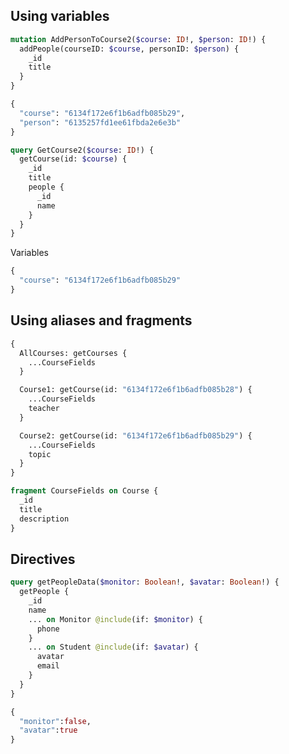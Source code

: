 ## Using variables

```graphql
mutation AddPersonToCourse2($course: ID!, $person: ID!) {
  addPeople(courseID: $course, personID: $person) {
    _id
    title
  }
}
```

```graphql
{
  "course": "6134f172e6f1b6adfb085b29",
  "person": "6135257fd1ee61fbda2e6e3b"
}
```

```graphql
query GetCourse2($course: ID!) {
  getCourse(id: $course) {
    _id
    title
    people {
      _id
      name
    }
  }
}
```

Variables

```graphql
{
  "course": "6134f172e6f1b6adfb085b29"
}
```

## Using aliases and fragments

```graphql
{
  AllCourses: getCourses {
    ...CourseFields
  }

  Course1: getCourse(id: "6134f172e6f1b6adfb085b28") {
    ...CourseFields
    teacher
  }

  Course2: getCourse(id: "6134f172e6f1b6adfb085b29") {
    ...CourseFields
    topic
  }
}

fragment CourseFields on Course {
  _id
  title
  description
}
```

## Directives

```graphql
query getPeopleData($monitor: Boolean!, $avatar: Boolean!) {
  getPeople {
    _id
    name
    ... on Monitor @include(if: $monitor) {
      phone
    }
    ... on Student @include(if: $avatar) {
      avatar
      email
    }
  }
}
```

```graphql
{
  "monitor":false,
  "avatar":true
}

```
